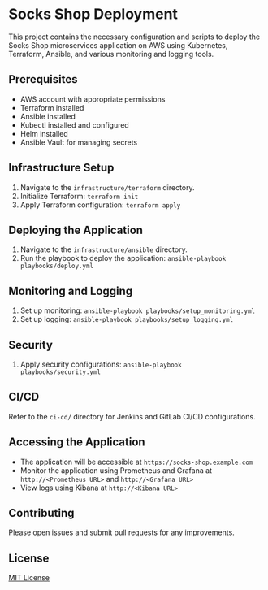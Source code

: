 # Socks Shop Deployment

This project contains the necessary configuration and scripts to deploy the Socks Shop microservices application on AWS using Kubernetes, Terraform, Ansible, and various monitoring and logging tools.

## Prerequisites

- AWS account with appropriate permissions
- Terraform installed
- Ansible installed
- Kubectl installed and configured
- Helm installed
- Ansible Vault for managing secrets

## Infrastructure Setup

1. Navigate to the `infrastructure/terraform` directory.
2. Initialize Terraform: `terraform init`
3. Apply Terraform configuration: `terraform apply`

## Deploying the Application

1. Navigate to the `infrastructure/ansible` directory.
2. Run the playbook to deploy the application: `ansible-playbook playbooks/deploy.yml`

## Monitoring and Logging

1. Set up monitoring: `ansible-playbook playbooks/setup_monitoring.yml`
2. Set up logging: `ansible-playbook playbooks/setup_logging.yml`

## Security

1. Apply security configurations: `ansible-playbook playbooks/security.yml`

## CI/CD

Refer to the `ci-cd/` directory for Jenkins and GitLab CI/CD configurations.

## Accessing the Application

- The application will be accessible at `https://socks-shop.example.com`
- Monitor the application using Prometheus and Grafana at `http://<Prometheus URL>` and `http://<Grafana URL>`
- View logs using Kibana at `http://<Kibana URL>`

## Contributing

Please open issues and submit pull requests for any improvements.

## License

[MIT License](LICENSE)
